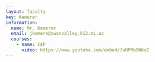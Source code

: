 ```yaml
---
layout: faculty
key: Kemerer
information:
  name: Mr. Kemerer
  email: jkemere@swanvalley.k12.mi.us
  courses:
    - name: CAP
      video: https://www.youtube.com/embed/3uDPMb9N6xE
---
```

